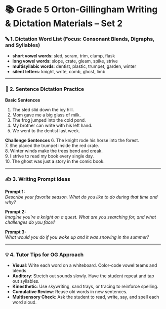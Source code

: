 # 📚 Grade 5 Orton-Gillingham Writing & Dictation Materials – Set 2

### 🔤 **1. Dictation Word List** (Focus: Consonant Blends, Digraphs, and Syllables)
- **short vowel words**: sled, scram, trim, clump, flask  
- **long vowel words**: slope, crate, gleam, spike, strive  
- **multisyllabic words**: dentist, plastic, trumpet, garden, winter  
- **silent letters**: knight, write, comb, ghost, limb  

---

### 📝 **2. Sentence Dictation Practice**

**Basic Sentences**
1. The sled slid down the icy hill.  
2. Mom gave me a big glass of milk.  
3. The frog jumped into the cold pond.  
4. My brother can write with his left hand.  
5. We went to the dentist last week.

**Challenge Sentences**
6. The knight rode his horse into the forest.  
7. She placed the trumpet inside the red crate.  
8. Winter winds make the trees bend and creak.  
9. I strive to read my book every single day.  
10. The ghost was just a story in the comic book.

---

### ✍️ **3. Writing Prompt Ideas**

**Prompt 1:**  
_Describe your favorite season. What do you like to do during that time and why?_

**Prompt 2:**  
_Imagine you're a knight on a quest. What are you searching for, and what challenges do you face?_

**Prompt 3:**  
_What would you do if you woke up and it was snowing in the summer?_

---

### 💡 **4. Tutor Tips for OG Approach**
- **Visual**: Write each word on a whiteboard. Color-code vowel teams and blends.
- **Auditory**: Stretch out sounds slowly. Have the student repeat and tap out syllables.
- **Kinesthetic**: Use skywriting, sand trays, or tracing to reinforce spelling.
- **Cumulative Review**: Reuse old words in new sentences.
- **Multisensory Check**: Ask the student to read, write, say, and spell each word aloud.